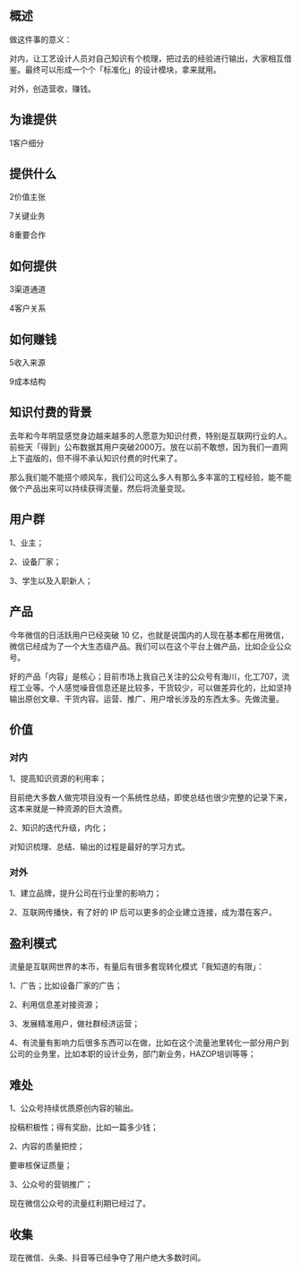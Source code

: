 ## 概述

做这件事的意义：

对内，让工艺设计人员对自己知识有个梳理，把过去的经验进行输出，大家相互借鉴。最终可以形成一个个「标准化」的设计模块，拿来就用。

对外，创造营收，赚钱。

## 为谁提供

1客户细分




## 提供什么

2价值主张

7关键业务

8重要合作

## 如何提供

3渠道通道

4客户关系

## 如何赚钱

5收入来源


9成本结构

## 知识付费的背景

去年和今年明显感觉身边越来越多的人愿意为知识付费，特别是互联网行业的人。前些天「得到」公布数据其用户突破2000万。放在以前不敢想，因为我们一直网上下盗版的，但不得不承认知识付费的时代来了。

那么我们能不能搭个顺风车，我们公司这么多人有那么多丰富的工程经验，能不能做个产品出来可以持续获得流量，然后将流量变现。


## 用户群
1、业主；

2、设备厂家；

3、学生以及入职新人；

## 产品
今年微信的日活跃用户已经突破 10 亿，也就是说国内的人现在基本都在用微信，微信已经成为了一个大生态级产品。我们可以在这个平台上做产品，比如企业公众号。

好的产品「内容」是核心；目前市场上我自己关注的公众号有海川，化工707，流程工业等。个人感觉噪音信息还是比较多，干货较少，可以做差异化的，比如坚持输出原创文章、干货内容。运营、推广、用户增长涉及的东西太多。先做流量。


## 价值
### 对内
1、提高知识资源的利用率；

目前绝大多数人做完项目没有一个系统性总结，即使总结也很少完整的记录下来，这本来就是一种资源的巨大浪费。

2、知识的迭代升级，内化；

对知识梳理、总结、输出的过程是最好的学习方式。

### 对外
1、建立品牌，提升公司在行业里的影响力；

2、互联网传播快，有了好的 IP 后可以更多的企业建立连接，成为潜在客户。

## 盈利模式

流量是互联网世界的本币，有量后有很多套现转化模式「我知道的有限」：

1、广告；比如设备厂家的广告；

2、利用信息差对接资源；

3、发展精准用户，做社群经济运营；

4、有流量有影响力后很多东西可以在做，比如在这个流量池里转化一部分用户到公司的业务里，比如本职的设计业务，部门新业务，HAZOP培训等等；


## 难处
1、公众号持续优质原创内容的输出。

投稿积极性；得有奖励，比如一篇多少钱；

2、内容的质量把控；

要审核保证质量；

3、公众号的营销推广；

现在微信公众号的流量红利期已经过了。


## 收集

现在微信、头条、抖音等已经争夺了用户绝大多数时间。